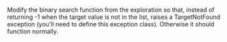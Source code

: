 Modify the binary search function from the exploration so that, instead of returning -1 when the target value is not in
the list, raises a TargetNotFound exception (you'll need to define this exception class). Otherwise it should
function normally.